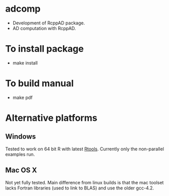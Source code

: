 adcomp
======
* Development of RcppAD package.
* AD computation with RcppAD.

To install package
==================
* make install

To build manual
===============
* make pdf

Alternative platforms
=====================

Windows
-------
Tested to work on 64 bit R with latest [Rtools](http://cran.r-project.org/bin/windows/Rtools/).
Currently only the non-parallel examples run.

Mac OS X
--------
Not yet fully tested. Main difference from linux builds is that the mac toolset lacks Fortran libraries (used to link to BLAS) and use the older gcc-4.2.

